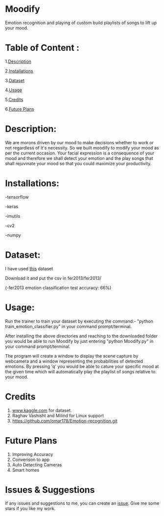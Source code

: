 # Moodify
Emotion recognition and playing of custom build playlists of songs to lift up your mood.
# Table of Content :
1.[Description](#p1)

2.[Installations](#p2)

3.[Dataset](#p3)

4.[Usage](#p4)

5.[Credits](#p5)

6.[Future Plans](#p6)

<a id="p1"></a> 
# Description:

We are morons driven by our mood to make decisions whether to work or not regardless of it's necessity. So we built moodify to modify your mood as per the current occasion. Your facial expression is a consequence of your mood and therefore we shall detect your emotion and the play songs that shall rejuvinate your mood so that you could maximize your productivity.

<a id="p2"></a> 
# Installations:
-tensorflow

-keras

-imutils

-cv2

-numpy

<a id="p4"></a> 
# Dataset:
I have used [this](https://www.kaggle.com/c/3364/download-all) dataset

Download it and put the csv in fer2013/fer2013/

(-fer2013 emotion classification test accuracy: 66%)

<a id="p3"></a> 
# Usage:
Run the trainer to train your dataset by executing the command:- 
"python train_emotion_classifier.py"
in your command prompt/terminal.

After installing the above directories and reaching to the downloaded folder you would be able to run Moodify by just entering 
"python Moodify.py"
in your command prompt/terminal.

The program will create a window to display the scene capture by webcamera and a window representing the probabilities of 
detected emotions. By pressing 'q' you would be able to cature your specific mood at the given time which will automatically play
the playlist of songs relative to your mood.

# Credits
1) www.kaggle.com for dataset.
2) Raghav Vashisht and Milind for Linux support
3) https://github.com/omar178/Emotion-recognition.git

# Future Plans
1) Improving Accuracy
2) Converison to app
3) Auto Detecting Cameras
4) Smart homes

# Issues & Suggestions
If any issues and suggestions to me, you can create an [issue](https://github.com/Sahajpal/Moodify/issues).
Give me some stars if you like my work.

